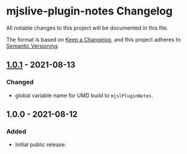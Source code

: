 # mjslive-plugin-notes Changelog
All notable changes to this project will be documented in this file.

The format is based on [Keep a Changelog](https://keepachangelog.com/en/1.0.0/),
and this project adheres to [Semantic Versioning](https://semver.org/spec/v2.0.0.html).

## [1.0.1] - 2021-08-13
### Changed
- global variable name for UMD build to `mjslPluginNotes`.

## 1.0.0 - 2021-08-12
### Added
- Initial public release.

[1.0.1]: https://github.com/ailon/mjslive-plugin-notes/releases/tag/v1.0.1
